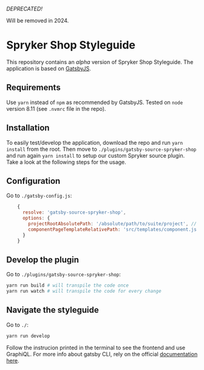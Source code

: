 *DEPRECATED!*

Will be removed in 2024.

# Spryker Shop Styleguide

This repository contains an *alpha* version of Spryker Shop Styleguide.
The application is based on [GatsbyJS](https://www.gatsbyjs.org/).

## Requirements

Use `yarn` instead of `npm` as recommended by GatsbyJS.
Tested on `node` version 8.11 (see `.nvmrc` file in the repo).

## Installation

To easily test/develop the application, download the repo and run `yarn install` from the root.
Then move to `./plugins/gatsby-source-spryker-shop` and run again `yarn install` to setup our custom Spryker source plugin.
Take a look at the following steps for the usage.

## Configuration

Go to `./gatsby-config.js`:

```js
    {
      resolve: 'gatsby-source-spryker-shop',
      options: {
        projectRootAbsolutePath: '/absolute/path/to/suite/project', // change this property
        componentPageTemplateRelativePath: 'src/templates/component.js'
      }
    }
```

## Develop the plugin

Go to `./plugins/gatsby-source-spryker-shop`:

```bash
yarn run build # will transpile the code once
yarn run watch # will transpile the code for every change
```

## Navigate the styleguide

Go to `./`:

```bash
yarn run develop
```

Follow the instrucion printed in the terminal to see the frontend and use GraphiQL.
For more info about gatsby CLI, rely on the official [documentation here](https://www.gatsbyjs.org/docs/).
